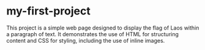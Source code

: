 # my-first-project
This project is a simple web page designed to display the flag of Laos within a paragraph of text. It demonstrates the use of HTML for structuring content and CSS for styling, including the use of inline images.
